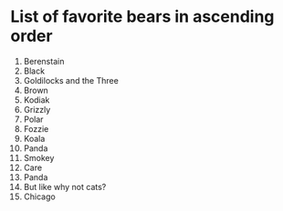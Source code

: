 # List of favorite bears in ascending order

1. Berenstain
1. Black
1. Goldilocks and the Three
1. Brown
1. Kodiak
1. Grizzly
1. Polar
1. Fozzie
1. Koala
1. Panda
1. Smokey
1. Care
1. Panda
1. But like why not cats?
1. Chicago


